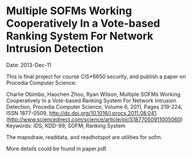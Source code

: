 Multiple SOFMs Working Cooperatively In a Vote-based Ranking System For Network Intrusion Detection
=====================

Date: 2013-Dec-11

This is final project for course CIS*6650 security, and publish a paper on Procedia Computer Science:

  Charlie Obimbo, Haochen Zhou, Ryan Wilson, Multiple SOFMs Working Cooperatively In a Vote-based
  Ranking System For Network Intrusion Detection, Procedia Computer Science, Volume 6, 2011, 
  Pages 219-224, ISSN 1877-0509, http://dx.doi.org/10.1016/j.procs.2011.08.041.
  (http://www.sciencedirect.com/science/article/pii/S1877050911005060)
  Keywords: IDS; KDD-99; SOFM; Ranking System

The mapsdraw, readdata, and readhotspot are utilities for sofm. 

More details could be found in paper.pdf.
